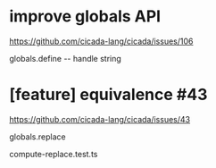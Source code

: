 # improve globals API

https://github.com/cicada-lang/cicada/issues/106

globals.define -- handle string

# [feature] equivalence #43

https://github.com/cicada-lang/cicada/issues/43

globals.replace

compute-replace.test.ts
